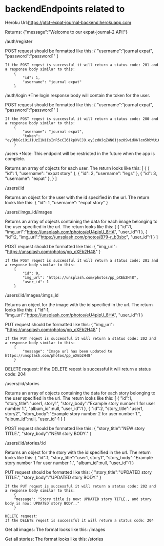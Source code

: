 # backendEndpoints related to

Heroku Url:https://ptct-expat-journal-backend.herokuapp.com

Returns: {"message":"Welcome to our expat-journal-2 API!"}

/auth/register

POST request should be formatted like this:
{
"username":"journal expat",
"password":"password1"
}

    If the POST reqest is successful it will return a status code: 201 and a response body similar to this:
        {
            "id": 1,
            "username": "journal expat"
        }

/auth/login
\*The login response body will contain the token for the user.

POST request should be formatted like this:
{
"username":"journal expat",
"password":"password1"
}

    If the POST reqest is successful it will return a status code: 200 and a response body similar to this:
        {
            "username": "journal expat",
            "token": "eyJhbGciOiJIUzI1NiIsInR5cCI6IkpXVCJ9.eyJzdWJqZWN0IjozOSwidXNlcm5hbWUiOiJqb3VybmFsIGV4cGF0IiwiaWF0IjoxNTk2MTUxODMwLCJleHAiOjE1OTYxNTU0MzB9.MM3XmXFyKbYo_fu4l_fQ2gY6dZ2OInBwdw3g7CkYw2Y"
        }

/users
\*Note: This endpoint will be restricted in the future when the app is complete.

Returns an array of objects for each user. The return looks like this:
[
{
{
"id": 1,
"username": "expat story"
},
{
"id": 2,
"username": "legs"
},
{
"id": 3,
"username": "expat"
},
}
]

/users/:id

Returns an object for the user with the id specified in the url. The return looks like this:
{
"id": 1,
"username": "expat story"
}

/users/:imgs_id/images

Returns an array of objects containing the data for each image belonging to the user specified in the url. The return looks like this:
[
{
"id":1,
"img_url":"https://unsplash.com/photos/eU4pipU_8HA",
"user_id":1
},
{
"id":2,
"img_url":"https://unsplash.com/photos/B79-r_b3sbc",
"user_id":1
}
]

POST request should be formatted like this:
{
"img_url": "https://unsplash.com/photos/pp_oXEb2H48"
}

    If the POST reqest is successful it will return a status code: 201 and a response body similar to this:
        {
            "id": 9,
            "img_url": "https://unsplash.com/photos/pp_oXEb2H48",
            "user_id": 1
        }

/users/:id/images/:imgs_id

Returns an object for the image with the id specified in the url. The return looks like this:
{
"id":1,
"img_url":"https://unsplash.com/photos/eU4pipU_8HA",
"user_id":1
}

PUT request should be formatted like this:
{
"img_url": "https://unsplash.com/photos/pp_oXEb2H48"
}

    If the PUT reqest is successful it will return a status code: 202 and a response body similar to this:
        {
            "message": "Image url has been updated to https://unsplash.com/photos/pp_oXEb2H48"
        }

DELETE request:
If the DELETE reqest is successful it will return a status code: 204

/users/:id/stories

Returns an array of objects containing the data for each story belonging to the user specified in the url. The return looks like this:
[
{
"id":1,
"story_title":"user1, story1",
"story_body":"Example story number 1 for user number 1.",
"album_id":null,
"user_id":1
},
{
"id":2,
"story_title":"user1, story2",
"story_body":"Example story number 2 for user number 1.",
"album_id":null,
"user_id":1
}
]

POST request should be formatted like this:
{
"story_title":"NEW story TITLE.",
"story_body":"NEW story BODY."
}

/users/:id/stories/:id

Returns an object for the story with the id specified in the url. The return looks like this:
{
"id":1,
"story_title":"user1, story1",
"story_body":"Example story number 1 for user number 1.",
"album_id":null,
"user_id":1
}

PUT request should be formatted like this:
{
"story_title":"UPDATED story TITLE.",
"story_body":"UPDATED story BODY."
}

    If the PUT reqest is successful it will return a status code: 202 and a response body similar to this:
        {
        "message": "Story title is now: UPDATED story TITLE., and story body is now: UPDATED story BODY.."
        }

    DELETE request:
    If the DELETE reqest is successful it will return a status code: 204

Get all images:
The format looks like this:
/images

Get all stories:
The format looks like this:
/stories
